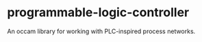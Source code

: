 programmable-logic-controller
=============================

An occam library for working with PLC-inspired process networks.
